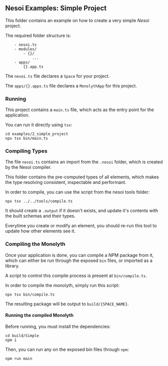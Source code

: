 ## Nesoi Examples: Simple Project

This folder contains an example on how to create a very simple _Nesoi_ project.

The required folder structure is:
```
    - nesoi.ts
    - modules/
        - {}/
            ...
    - apps/
        {}.app.ts
```

The `nesoi.ts` file declares a `Space` for your project.

The `apps/{}.apps.ts` file declares a `MonolythApp` for this project.

### Running

This project contains a `main.ts` file, which acts as the entry point for the application.

You can run it directly using `tsx`:

```
cd examples/2_simple_project
npx tsx bin/main.ts
```

### Compiling Types

The file `nesoi.ts` contains an import from the `.nesoi` folder, which is created by the Nesoi compiler.

This folder contains the pre-computed types of all elements, which makes the type resolving consistent, inspectable and performant.

In order to compile, you can use the script from the nesoi tools folder:

```
npx tsx ../../tools/compile.ts
```

It should create a `.output` if it doesn't exists, and update it's contents with the built schemas and their types.

Everytime you create or modify an element, you should re-run this tool to update how other elements see it.

### Compiling the Monolyth

Once your application is done, you can compile a NPM package from it, which can either be run through the exposed `bin` files, or imported as a library.

A script to control this compile process is present at `bin/compile.ts`.

In order to compile the monolyth, simply run this script:

```
npx tsx bin/compile.ts
```

The resulting package will be output to `build/{SPACE_NAME}`.

#### Running the compiled Monolyth

Before running, you must install the dependencies:

```
cd build/Simple
npm i
```

Then, you can run any on the exposed bin files through `npm`:

```
npm run main
```